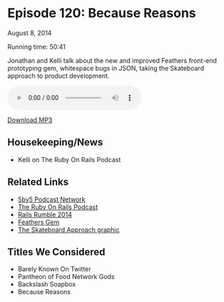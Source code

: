 Episode 120: Because Reasons
====
August 8, 2014

Running time: 50:41

Jonathan and Kelli talk about the new and improved Feathers front-end prototyping gem, whitespace bugs in JSON, taking the Skateboard approach to product development.

<audio preload="auto" controls>
    <source src="https://s3.amazonaws.com/nitch/Episode_120_Because_Reasons.mp3" type="audio/mpeg" />
    <source src="https://s3.amazonaws.com/nitch/Episode_120_Because_Reasons.ogg" type="audio/ogg" />
    Your browser does not support HTML5 audio. Please download the episode using the link below.
</audio>

[Download MP3](https://s3.amazonaws.com/nitch/Episode_120_Because_Reasons.mp3 "Episode 120: Because Reasons")

## Housekeeping/News

* Kelli on The Ruby On Rails Podcast

## Related Links

* [5by5 Podcast Network](http://5by5.tv/ "5by5")
* [The Ruby On Rails Podcast](http://5by5.tv/rubyonrails "5by5 | Ruby on Rails Podcast")
* [Rails Rumble 2014](http://railsrumble.com/ "2014 Rails Rumble")
* [Feathers Gem](https://rubygems.org/gems/feathers "feathers | RubyGems.org | your community gem host")
* [The Skateboard Approach graphic](http://www.mhonorato.com/wp-content/uploads/2014/06/BnkTGbTIcAAj5Qt.png)

## Titles We Considered

* Barely Known On Twitter
* Pantheon of Food Network Gods
* Backslash Soapbox
* Because Reasons

